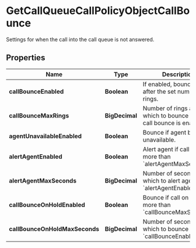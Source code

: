 

# GetCallQueueCallPolicyObjectCallBounce

Settings for when the call into the call queue is not answered.

## Properties

| Name | Type | Description | Notes |
|------------ | ------------- | ------------- | -------------|
|**callBounceEnabled** | **Boolean** | If enabled, bounce calls after the set number of rings. |  |
|**callBounceMaxRings** | **BigDecimal** | Number of rings after which to bounce call, if call bounce is enabled. |  |
|**agentUnavailableEnabled** | **Boolean** | Bounce if agent becomes unavailable. |  |
|**alertAgentEnabled** | **Boolean** | Alert agent if call on hold more than &#x60;alertAgentMaxSeconds&#x60;. |  |
|**alertAgentMaxSeconds** | **BigDecimal** | Number of second after which to alert agent if &#x60;alertAgentEnabled&#x60;. |  |
|**callBounceOnHoldEnabled** | **Boolean** | Bounce if call on hold more than &#x60;callBounceMaxSeconds&#x60;. |  |
|**callBounceOnHoldMaxSeconds** | **BigDecimal** | Number of second after which to bounce if &#x60;callBounceEnabled&#x60;. |  |



